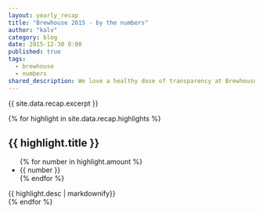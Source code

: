 ```yaml
---
layout: yearly_recap
title: "Brewhouse 2015 - by the numbers"
author: "kalv"
category: blog
date: 2015-12-30 8:00
published: true
tags:
  - brewhouse
  - numbers
shared_description: We love a healthy dose of transparency at Brewhouse. Here's our 2015 year end, by the numbers.
---
```


<p class="excerpt">{{ site.data.recap.excerpt }}</p>

<!-- break -->
{% for highlight in site.data.recap.highlights %}
<section class="recap-section">
  <div class="container content">
    <div class="row flex">
      <div class="col-xs-12 col-md-6">
        <div class="recap-heading">
          <div class="recap-badge">
            <i class="recap-badge-icon zmdi {{ highlight.icon }}"></i>
          </div>
          <h2 class="recap-title">{{ highlight.title }}</h2>
          <div class="recap-counter">
            <ul class="recap-counter-blocks list-inline text-center">
              {% for number in highlight.amount %}
              <li>{{ number }}</li>
              {% endfor %}
            </ul>
          </div>
        </div>
      </div>
      <div class="col-xs-12 col-md-5">
        <div class="recap-desc">
          {{ highlight.desc | markdownify}}
        </div>
      </div>
    </div>
  </div>
</section>
{% endfor %}
